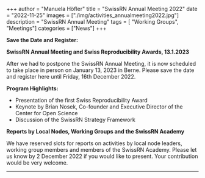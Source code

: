+++
author = "Manuela Höfler"
title = "SwissRN Annual Meeting 2022"
date = "2022-11-25"
images  = ["./img/activities_annualmeeting2022.jpg"]
description = "SwissRN Annual Meeting"
tags = [ "Working Groups", "Meetings"]
categories = ["News"]
+++

**Save the Date and Register:**

**SwissRN Annual Meeting and Swiss Reproducibility Awards, 13.1.2023**

After we had to postpone the SwissRN Annual Meeting, it is now scheduled to take place in person on January 13, 2023 in Berne. Please save the date and register here until Friday, 16th December 2022. 

**Program Highlights:**

 - Presentation of the first Swiss Reproducibility Award 
 - Keynote by Brian Nosek, Co-founder and Executive Director of the Center for Open Science
 - Discussion of the SwissRN Strategy Framework

**Reports by Local Nodes, Working Groups and the SwissRN Academy**

We have reserved slots for reports on activities by local node leaders, working group members and members of the SwissRN Academy. Please let us know by 2 December 2022 if you would like to present. Your contribution would be very welcome. 



---
